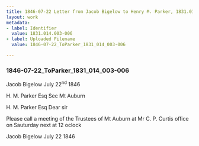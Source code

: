 ```yaml
---
title: 1846-07-22 Letter from Jacob Bigelow to Henry M. Parker, 1831.014.003-006
layout: work
metadata:
- label: Identifier
  value: 1831.014.003-006
- label: Uploaded Filename
  value: 1846-07-22_ToParker_1831_014_003-006

---
```

<div class="pages">
<div id="page-1810906">
<h3><a name="page-1810906">1846-07-22_ToParker_1831_014_003-006</a></h3>
<div class="page-content">
<p>Jacob Bigelow<span class='line-break'> </span>July 22<sup>nd</sup> 1846</p>
<p>H. M. Parker Esq<span class='line-break'> </span>Sec Mt Auburn</p>
<p>H. M. Parker Esq<span class='line-break'> </span>Dear sir</p>
<p>Please call a <span class='line-break'> </span>meeting of the Trustees <span class='line-break'> </span>of Mt Auburn at Mr<span class='line-break'> </span>C. P. Curtis office on<span class='line-break'> </span>Sauturday next at 12<span class='line-break'> </span>oclock</p>
<p>Jacob Bigelow <span class='line-break'> </span>July 22 1846</p>
</div>
</div>
<br />
</div>
